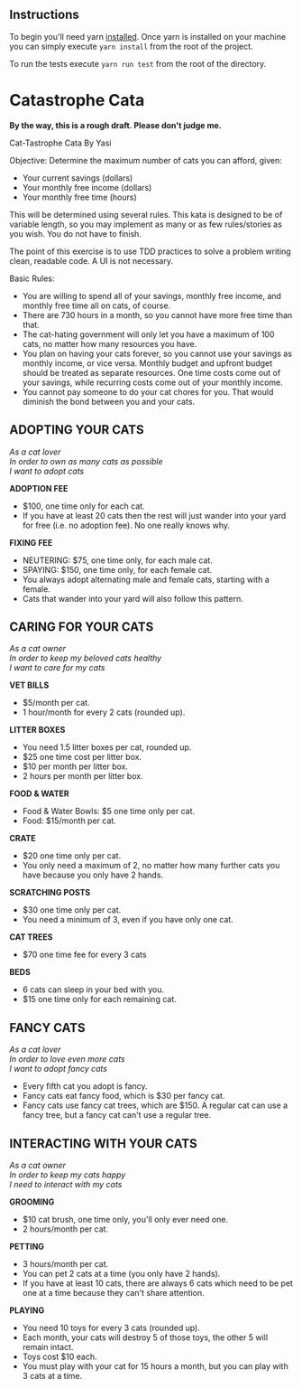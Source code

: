 Instructions
------------

To begin you'll need yarn [installed](https://yarnpkg.com/en/docs/install).  Once yarn is installed on your machine you can simply execute `yarn install` from the root of the project.

To run the tests execute `yarn run test` from the root of the directory.

# Catastrophe Cata

**By the way, this is a rough draft.  Please don't judge me.**

Cat-Tastrophe Cata
By Yasi

Objective:
Determine the maximum number of cats you can afford, given:

* Your current savings (dollars)
* Your monthly free income (dollars)
* Your monthly free time (hours)

This will be determined using several rules.  This kata is designed to be of variable length, so you may implement as many or as few rules/stories as you wish.  You do not have to finish.

The point of this exercise is to use TDD practices to solve a problem writing clean, readable code.  A UI is not necessary.

Basic Rules:

* You are willing to spend all of your savings, monthly free income, and monthly free time all on cats, of course.
* There are 730 hours in a month, so you cannot have more free time than that.
* The cat-hating government will only let you have a maximum of 100 cats, no matter how many resources you have.
* You plan on having your cats forever, so you cannot use your savings as monthly income, or vice versa.  Monthly budget and upfront budget should be treated as separate resources.  One time costs come out of your savings, while recurring costs come out of your monthly income.
* You cannot pay someone to do your cat chores for you. That would diminish the bond between you and your cats.

ADOPTING YOUR CATS
-----------------
_As a cat lover_<br>
_In order to own as many cats as possible_<br>
_I want to adopt cats_<br>

**ADOPTION FEE**
* $100, one time only for each cat.
* If you have at least 20 cats then the rest will just wander into your yard for free (i.e. no adoption fee).  No one really knows why.

**FIXING FEE**
* NEUTERING: $75, one time only, for each male cat.
* SPAYING: $150, one time only, for each female cat.
* You always adopt alternating male and female cats, starting with a female.
* Cats that wander into your yard will also follow this pattern.

CARING FOR YOUR CATS
---------------------

_As a cat owner_<br>
_In order to keep my beloved cats healthy_<br>
_I want to care for my cats_<br>

**VET BILLS**
* $5/month per cat.
* 1 hour/month for every 2 cats (rounded up).

**LITTER BOXES**
* You need 1.5 litter boxes per cat, rounded up.
* $25 one time cost per litter box.
* $10 per month per litter box.
* 2 hours per month per litter box.

**FOOD & WATER**
* Food & Water Bowls: $5 one time only per cat.
* Food: $15/month per cat.

**CRATE**
* $20 one time only per cat.
* You only need a maximum of 2, no matter how many further cats you have because you only have 2 hands.

**SCRATCHING POSTS**
* $30 one time only per cat.
* You need a minimum of 3, even if you have only one cat.

**CAT TREES**
* $70 one time fee for every 3 cats

**BEDS**
* 6 cats can sleep in your bed with you.
* $15 one time only for each remaining cat.

FANCY CATS
------------

_As a cat lover_<br>
_In order to love even more cats_<br>
_I want to adopt fancy cats_<br>

* Every fifth cat you adopt is fancy.
* Fancy cats eat fancy food, which is $30 per fancy cat.
* Fancy cats use fancy cat trees, which are $150.  A regular cat can use a fancy tree, but a fancy cat can't use a regular tree.

INTERACTING WITH YOUR CATS
---------------------------

_As a cat owner_<br>
_In order to keep my cats happy_<br>
_I need to interact with my cats_<br>

**GROOMING**
* $10 cat brush, one time only, you'll only ever need one.
* 2 hours/month per cat.

**PETTING**
* 3 hours/month per cat.
* You can pet 2 cats at a time (you only have 2 hands).
* If you have at least 10 cats, there are always 6 cats which need to be pet one at a time because they can't share attention.

**PLAYING**
* You need 10 toys for every 3 cats (rounded up).
* Each month, your cats will destroy 5 of those toys, the other 5 will remain intact.
* Toys cost $10 each.
* You must play with your cat for 15 hours a month, but you can play with 3 cats at a time.